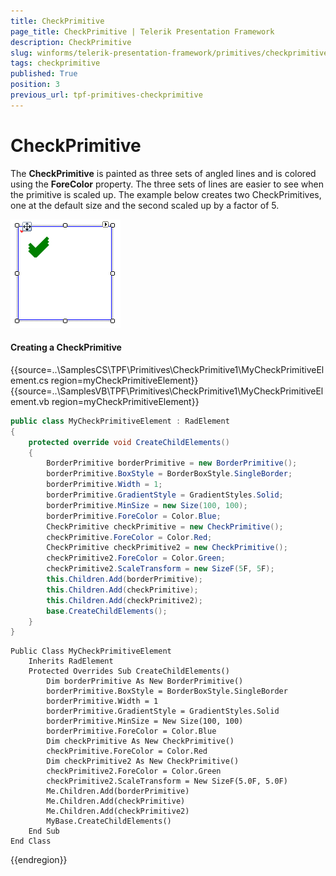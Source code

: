 ```yaml
---
title: CheckPrimitive
page_title: CheckPrimitive | Telerik Presentation Framework
description: CheckPrimitive
slug: winforms/telerik-presentation-framework/primitives/checkprimitive
tags: checkprimitive
published: True
position: 3
previous_url: tpf-primitives-checkprimitive
---
```


# CheckPrimitive

The __CheckPrimitive__ is painted as three sets of angled lines and is colored using the __ForeColor__ property. The three sets of lines are easier to see when the primitive is scaled up. The example below creates two CheckPrimitives, one at the default size and the second scaled up by a factor of 5.

![tpf-primitives-checkprimitive 001](images/tpf-primitives-checkprimitive001.png)

#### Creating a CheckPrimitive

{{source=..\SamplesCS\TPF\Primitives\CheckPrimitive1\MyCheckPrimitiveElement.cs region=myCheckPrimitiveElement}} 
{{source=..\SamplesVB\TPF\Primitives\CheckPrimitive1\MyCheckPrimitiveElement.vb region=myCheckPrimitiveElement}} 

````C#
public class MyCheckPrimitiveElement : RadElement
{
    protected override void CreateChildElements()
    {
        BorderPrimitive borderPrimitive = new BorderPrimitive();
        borderPrimitive.BoxStyle = BorderBoxStyle.SingleBorder;
        borderPrimitive.Width = 1;
        borderPrimitive.GradientStyle = GradientStyles.Solid;
        borderPrimitive.MinSize = new Size(100, 100);
        borderPrimitive.ForeColor = Color.Blue;
        CheckPrimitive checkPrimitive = new CheckPrimitive();
        checkPrimitive.ForeColor = Color.Red;
        CheckPrimitive checkPrimitive2 = new CheckPrimitive();
        checkPrimitive2.ForeColor = Color.Green;
        checkPrimitive2.ScaleTransform = new SizeF(5F, 5F);
        this.Children.Add(borderPrimitive);
        this.Children.Add(checkPrimitive);
        this.Children.Add(checkPrimitive2);
        base.CreateChildElements();
    }
}

````
````VB.NET
Public Class MyCheckPrimitiveElement
    Inherits RadElement
    Protected Overrides Sub CreateChildElements()
        Dim borderPrimitive As New BorderPrimitive()
        borderPrimitive.BoxStyle = BorderBoxStyle.SingleBorder
        borderPrimitive.Width = 1
        borderPrimitive.GradientStyle = GradientStyles.Solid
        borderPrimitive.MinSize = New Size(100, 100)
        borderPrimitive.ForeColor = Color.Blue
        Dim checkPrimitive As New CheckPrimitive()
        checkPrimitive.ForeColor = Color.Red
        Dim checkPrimitive2 As New CheckPrimitive()
        checkPrimitive2.ForeColor = Color.Green
        checkPrimitive2.ScaleTransform = New SizeF(5.0F, 5.0F)
        Me.Children.Add(borderPrimitive)
        Me.Children.Add(checkPrimitive)
        Me.Children.Add(checkPrimitive2)
        MyBase.CreateChildElements()
    End Sub
End Class

````

{{endregion}}
